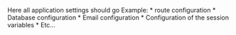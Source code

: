 Here all application settings should go
Example:
	* route configuration
	* Database configuration
	* Email configuration
	* Configuration of the session variables
	* Etc...